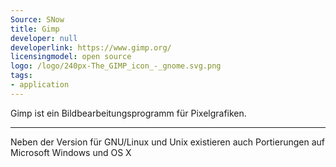 ```yaml
---
Source: SNow
title: Gimp
developer: null
developerlink: https://www.gimp.org/
licensingmodel: open source
logo: /logo/240px-The_GIMP_icon_-_gnome.svg.png
tags:
- application
---
```

Gimp ist ein Bildbearbeitungsprogramm für Pixelgrafiken. 

---

Neben der Version für GNU/Linux und Unix existieren auch Portierungen auf Microsoft Windows und OS X
